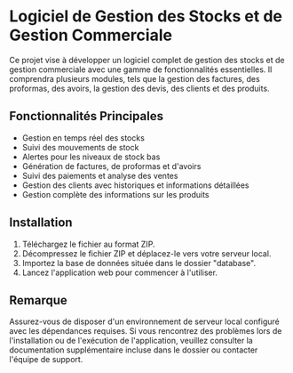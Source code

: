 # Logiciel de Gestion des Stocks et de Gestion Commerciale

Ce projet vise à développer un logiciel complet de gestion des stocks et de gestion commerciale avec une gamme de fonctionnalités essentielles. Il comprendra plusieurs modules, tels que la gestion des factures, des proformas, des avoirs, la gestion des devis, des clients et des produits.

## Fonctionnalités Principales

- Gestion en temps réel des stocks
- Suivi des mouvements de stock
- Alertes pour les niveaux de stock bas
- Génération de factures, de proformas et d'avoirs
- Suivi des paiements et analyse des ventes
- Gestion des clients avec historiques et informations détaillées
- Gestion complète des informations sur les produits

## Installation

1. Téléchargez le fichier au format ZIP.
2. Décompressez le fichier ZIP et déplacez-le vers votre serveur local.
3. Importez la base de données située dans le dossier "database".
4. Lancez l'application web pour commencer à l'utiliser.

## Remarque

Assurez-vous de disposer d'un environnement de serveur local configuré avec les dépendances requises. Si vous rencontrez des problèmes lors de l'installation ou de l'exécution de l'application, veuillez consulter la documentation supplémentaire incluse dans le dossier ou contacter l'équipe de support.

